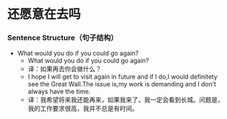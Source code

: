 # 还愿意在去吗

### Sentence Structure（句子结构）

- What would you do if you could go again?
  - What would you do if you could go again?
  - 译：如果再去你会做什么？
  - I hope I will get to visit again in future and if I do,I would definitety see the Great Wall.The issue is,my work is demanding and I don't always have the time.
  - 译：我希望将来我还能再来，如果我来了，我一定会看到长城。问题是，我的工作要求很高，我并不总是有时间。
